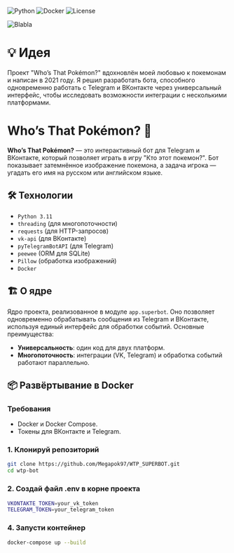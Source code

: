 ![Python](https://img.shields.io/badge/python-3.11-blue.svg)
![Docker](https://img.shields.io/badge/docker-ready-blue.svg)
![License](https://img.shields.io/badge/license-MIT-green.svg)

![Blabla](https://archives.bulbagarden.net/media/upload/thumb/8/84/WTP_EP001_before.png/300px-WTP_EP001_before.png)
# 💡 Идея 
Проект "Who’s That Pokémon?" вдохновлён моей любовью к покемонам и написан в 2021 году. Я решил разработать бота, способного одновременно работать с Telegram и ВКонтакте через универсальный интерфейс, чтобы исследовать возможности интеграции с несколькими платформами.
# Who’s That Pokémon? 🐾

**Who’s That Pokémon?** — это интерактивный бот для Telegram и ВКонтакте, который позволяет играть в игру "Кто этот покемон?". Бот показывает затемнённое изображение покемона, а задача игрока — угадать его имя на русском или английском языке.


## 🛠️ Технологии

- `Python 3.11`
- `threading` (для многопоточности)
- `requests` (для HTTP-запросов)
- `vk-api` (для ВКонтакте)
- `pyTelegramBotAPI` (для Telegram)
- `peewee` (ORM для SQLite)
- `Pillow` (обработка изображений)
- `Docker` 

## 🏗️ О ядре

Ядро проекта, реализованное в модуле `app.superbot`. Оно позволяет одновременно обрабатывать сообщения из Telegram и ВКонтакте, используя единый интерфейс для обработки событий. Основные преимущества:
- **Универсальность**: один код для двух платформ.
- **Многопоточность**: интеграции (VK, Telegram) и обработка событий работают параллельно.

## 📦 Развёртывание в Docker

### Требования

- Docker и Docker Compose.
- Токены для ВКонтакте и Telegram.

### 1. Клонируй репозиторий

```sh
git clone https://github.com/Megapok97/WTP_SUPERBOT.git
cd wtp-bot
```

### 2. Создай файл .env в корне проекта

```sh
VKONTAKTE_TOKEN=your_vk_token
TELEGRAM_TOKEN=your_telegram_token
```

### 4. Запусти контейнер
```sh
docker-compose up --build
```
